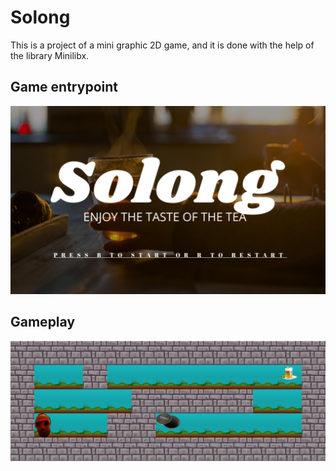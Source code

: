 # Solong
This is a project of a mini graphic 2D game, and it is done with the help of the library Minilibx.

## Game entrypoint 
![alt text](https://github.com/houssambourkane/42cursus-solong/blob/master/Screen%20Shot%202022-07-13%20at%2010.33.48.png?raw=true)

## Gameplay
![alt text](https://github.com/houssambourkane/42cursus-solong/blob/master/Screen%20Shot%202022-07-13%20at%2010.34.11.png?raw=true)
